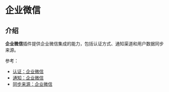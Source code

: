 # 企业微信

<PluginInfo commercial="true" name="wecom"></PluginInfo>

## 介绍

**企业微信**插件提供企业微信集成的能力，包括认证方式、通知渠道和用户数据同步来源。

参考：

- [认证：企业微信](./auth.md)
- [通知：企业微信](./notification.md)
- [同步来源：企业微信](./user-data-sync.md)
